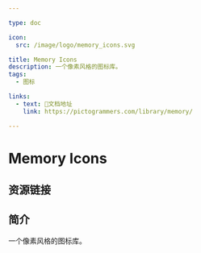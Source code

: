 ```yaml
---

type: doc

icon:
  src: /image/logo/memory_icons.svg

title: Memory Icons
description: 一个像素风格的图标库。
tags:
  - 图标

links:
  - text: 📖文档地址
    link: https://pictogrammers.com/library/memory/

---
```


<ShowLogo />

# Memory Icons

<ShowTags />

<ShowBreadcrumb />

## 资源链接

<ShowLinks />

## 简介

一个像素风格的图标库。
